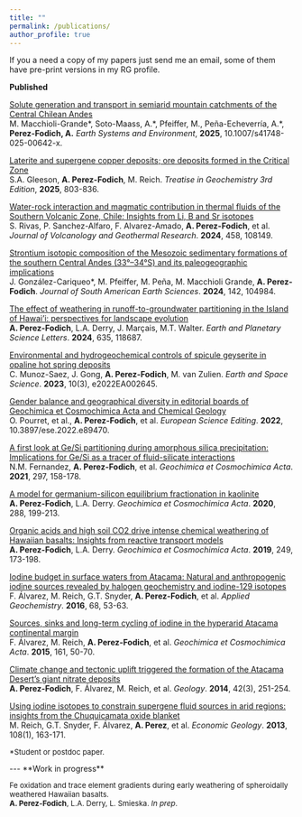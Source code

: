```yaml
---
title: ""
permalink: /publications/
author_profile: true
---
```

If you a need a copy of my papers just send me an email, some of them have pre-print versions in my RG profile.

**Published**<br>
<p><a href="https://link.springer.com/article/10.1007/s41748-025-00642-x" target="_blank" rel="noopener">
Solute generation and transport in semiarid mountain catchments of the Central Chilean Andes</a><br>
M. Macchioli-Grande*, Soto-Maass, A.*, Pfeiffer, M., Peña-Echeverría, A.*, <strong>Perez-Fodich, A.</strong> <em>Earth Systems and Environment</em>, <strong>2025</strong>, 10.1007/s41748-025-00642-x.</p>

<p><a href="https://www.sciencedirect.com/science/article/pii/B9780323997621000127" target="_blank" rel="noopener">
Laterite and supergene copper deposits; ore deposits formed in the Critical Zone</a><br>
S.A. Gleeson, <strong>A. Perez-Fodich</strong>, M. Reich. <em>Treatise in Geochemistry 3rd Edition</em>, <strong>2025</strong>, 803-836.</p>

<p><a href="https://www.sciencedirect.com/science/article/pii/S0377027324001410" target="_blank" rel="noopener">
Water-rock interaction and magmatic contribution in thermal fluids of the Southern Volcanic Zone, Chile: Insights from Li, B and Sr isotopes</a><br>
S. Rivas, P. Sanchez-Alfaro, F. Alvarez-Amado, <strong>A. Perez-Fodich</strong>, et al. <em>Journal of Volcanology and Geothermal Research</em>. <strong>2024</strong>, 458, 108149.</p>

<p><a href="https://www.sciencedirect.com/science/article/pii/S0895981124002062" target="_blank" rel="noopener">
Strontium isotopic composition of the Mesozoic sedimentary formations of the southern Central Andes (33°–34°S) and its paleogeographic implications</a><br>
J. González-Cariqueo*, M. Pfeiffer, M. Peña, M. Macchioli Grande, <strong>A. Perez-Fodich</strong>. <em>Journal of South American Earth Sciences</em>. <strong>2024</strong>, 142, 104984.</p>

<p><a href="https://doi.org/10.1016/j.epsl.2024.118687" target="_blank" rel="noopener">
The effect of weathering in runoff-to-groundwater partitioning in the Island of Hawai’i: perspectives for landscape evolution</a><br>
<strong>A. Perez-Fodich</strong>, L.A. Derry, J. Marçais, M.T. Walter. <em>Earth and Planetary Science Letters</em>. <strong>2024</strong>, 635, 118687.</p>

<p><a href="https://doi.org/10.1029/2022EA002645" target="_blank" rel="noopener">
Environmental and hydrogeochemical controls of spicule geyserite in opaline hot spring deposits</a><br>
C. Munoz-Saez, J. Gong, <strong>A. Perez-Fodich</strong>, M. van Zulien. <em>Earth and Space Science</em>. <strong>2023</strong>, 10(3), e2022EA002645.</p>

<p><a href="https://ese.arphahub.com/article/89470/" target="_blank" rel="noopener">
Gender balance and geographical diversity in editorial boards of Geochimica et Cosmochimica Acta and Chemical Geology</a><br>
O. Pourret, et al., <strong>A. Perez-Fodich</strong>, et al. <em>European Science Editing</em>. <strong>2022</strong>, 10.3897/ese.2022.e89470.</p>

<p><a href="https://www.sciencedirect.com/science/article/abs/pii/S0016703721000193" target="_blank" rel="noopener">
A first look at Ge/Si partitioning during amorphous silica precipitation: Implications for Ge/Si as a tracer of fluid-silicate interactions</a><br>
N.M. Fernandez, <strong>A. Perez-Fodich</strong>, et al. <em>Geochimica et Cosmochimica Acta</em>. <strong>2021</strong>, 297, 158-178.</p>

<p><a href="https://www.sciencedirect.com/science/article/abs/pii/S0016703720304841" target="_blank" rel="noopener">
A model for germanium-silicon equilibrium fractionation in kaolinite</a><br>
<strong>A. Perez-Fodich</strong>, L.A. Derry. <em>Geochimica et Cosmochimica Acta</em>. <strong>2020</strong>, 288, 199-213.</p>

<p><a href="https://www.sciencedirect.com/science/article/pii/S0016703719300511" target="_blank" rel="noopener">
Organic acids and high soil CO2 drive intense chemical weathering of Hawaiian basalts: Insights from reactive transport models</a><br>
<strong>A. Perez-Fodich</strong>, L.A. Derry. <em>Geochimica et Cosmochimica Acta</em>. <strong>2019</strong>, 249, 173-198.</p>

<p><a href="https://www.sciencedirect.com/science/article/pii/S0883292716300531" target="_blank" rel="noopener">
Iodine budget in surface waters from Atacama: Natural and anthropogenic iodine sources revealed by halogen geochemistry and iodine-129 isotopes</a><br>
F. Álvarez, M. Reich, G.T. Snyder, <strong>A. Perez-Fodich</strong>, et al. <em>Applied Geochemistry</em>. <strong>2016</strong>, 68, 53-63.</p>

<p><a href="https://www.sciencedirect.com/science/article/pii/S0016703715001842" target="_blank" rel="noopener">
Sources, sinks and long-term cycling of iodine in the hyperarid Atacama continental margin</a><br>
F. Álvarez, M. Reich, <strong>A. Perez-Fodich</strong>, et al. <em>Geochimica et Cosmochimica Acta</em>. <strong>2015</strong>, 161, 50-70.</p>

<p><a href="https://pubs.geoscienceworld.org/gsa/geology/article-abstract/42/3/251/131538" target="_blank" rel="noopener">
Climate change and tectonic uplift triggered the formation of the Atacama Desert’s giant nitrate deposits</a><br>
<strong>A. Perez-Fodich</strong>, F. Álvarez, M. Reich, et al. <em>Geology</em>. <strong>2014</strong>, 42(3), 251-254.</p>

<p><a href="https://pubs.geoscienceworld.org/segweb/economicgeology/article/108/1/163/128448/using-iodine-isotopes-to-constrain-supergene-fluid" target="_blank" rel="noopener">
Using iodine isotopes to constrain supergene fluid sources in arid regions: insights from the Chuquicamata oxide blanket</a><br>
M. Reich, G.T. Snyder, F. Álvarez, <strong>A. Perez</strong>, et al. <em>Economic Geology</em>. <strong>2013</strong>, 108(1), 163-171.</p>

<p style="font-size:small">*Student or postdoc paper.</p>
---
**Work in progress**<br>

<p style="font-size:small">Fe oxidation and trace element gradients during early weathering of spheroidally weathered Hawaiian basalts.<br>
<b>A. Perez-Fodich</b>, L.A. Derry, L. Smieska. <i>In prep</i>.</p>
